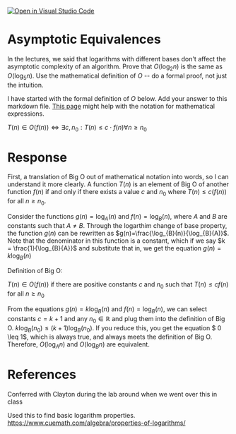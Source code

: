 [![Open in Visual Studio Code](https://classroom.github.com/assets/open-in-vscode-718a45dd9cf7e7f842a935f5ebbe5719a5e09af4491e668f4dbf3b35d5cca122.svg)](https://classroom.github.com/online_ide?assignment_repo_id=12094573&assignment_repo_type=AssignmentRepo)
# Asymptotic Equivalences

In the lectures, we said that logarithms with different bases don't affect the
asymptotic complexity of an algorithm. Prove that $O(\log_{2} n)$ is the same as
$O(\log_{5} n)$. Use the mathematical definition of $O$ -- do a formal proof,
not just the intuition.

I have started with the formal definition of $O$ below. Add your answer to this
markdown file. [This
page](https://docs.github.com/en/get-started/writing-on-github/working-with-advanced-formatting/writing-mathematical-expressions)
might help with the notation for mathematical expressions.

$T(n) \in O(f(n)) \iff \exists c, n_0: T(n) \leq c \cdot f(n) \forall n \geq n_0$

# Response
First, a translation of Big O out of mathematical notation into words, so I can understand it more clearly.
A function $T(n)$ is an element of Big O of another function $f(n)$ if and only if there exists a value $c$ and $n_0$ where $T(n) \leq c(f(n))$ for all $n \geq n_0$.

Consider the functions $g(n)=\log_{A}(n)$ and $f(n)=\log_{B}(n)$, where $A$ and $B$ are constants such that $A \neq B$. Through the logarthim change of base property, the function $g(n)$ can be rewritten as $g(n)=\frac{\log_{B}(n)}{\log_{B}(A)}$. Note that the denominator in this function is a constant, which if we say $k = \frac{1}{\log_{B}{A}}$ and substitute that in, we get the equation $g(n)=k\log_{B}(n)$

Definition of Big O:

$T(n) \in O(f(n))$ if there are positive constants $c$ and $n_0$ such that $T(n) \leq cf(n)$ for all $n \geq n_0$

From the equations $g(n)=k\log_{B}(n)$ and $f(n)=\log_{B}(n)$, we can select constants $c = k + 1$ and any $n_0 \in \mathbb{R}$ and plug them into the definition of Big O. $k\log_{B}(n_0) \leq (k+1)\log_{B}(n_0)$. If you reduce this, you get the equation $ 0 \leq 1$, which is always true, and always meets the definition of Big O. Therefore, $O(\log_{A} n)$ and $O(\log_{B} n)$ are equivalent.


# References
Conferred with Clayton during the lab around when we went over this in class

Used this to find basic logarithm properties.
https://www.cuemath.com/algebra/properties-of-logarithms/